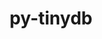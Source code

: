 ---
title: "py-tinydb"
layout: cache
categories: [package, develop-2025-04-20]
meta: {"compilers": ["none"], "num_specs": 2, "num_specs_by_stack": {"e4s": 1, "e4s-oneapi": 1, "root": 2}, "oss": ["ubuntu22.04"], "platforms": ["linux"], "stacks": ["e4s", "e4s-oneapi", "root"], "targets": ["x86_64_v3"], "versions": ["4.5.2"]}
spec_details: [{"compiler": "none", "hash": "5xmrtojcgxdja6zlz5tyhh24rcy4ov27", "os": "ubuntu22.04", "platform": "linux", "size": "-", "stacks": ["e4s-oneapi", "root"], "target": "x86_64_v3", "variants": ["build_system=python_pip"], "versions": ["4.5.2"]}, {"compiler": "none", "hash": "mk2gpbltvzunkrtmhkrvkgxh5jrqpfvj", "os": "ubuntu22.04", "platform": "linux", "size": "-", "stacks": ["e4s", "root"], "target": "x86_64_v3", "variants": ["build_system=python_pip"], "versions": ["4.5.2"]}]
---